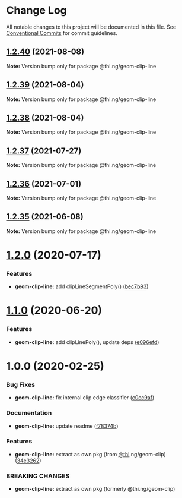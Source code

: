 # Change Log

All notable changes to this project will be documented in this file.
See [Conventional Commits](https://conventionalcommits.org) for commit guidelines.

## [1.2.40](https://github.com/thi-ng/umbrella/compare/@thi.ng/geom-clip-line@1.2.39...@thi.ng/geom-clip-line@1.2.40) (2021-08-08)

**Note:** Version bump only for package @thi.ng/geom-clip-line





## [1.2.39](https://github.com/thi-ng/umbrella/compare/@thi.ng/geom-clip-line@1.2.38...@thi.ng/geom-clip-line@1.2.39) (2021-08-04)

**Note:** Version bump only for package @thi.ng/geom-clip-line





## [1.2.38](https://github.com/thi-ng/umbrella/compare/@thi.ng/geom-clip-line@1.2.37...@thi.ng/geom-clip-line@1.2.38) (2021-08-04)

**Note:** Version bump only for package @thi.ng/geom-clip-line





## [1.2.37](https://github.com/thi-ng/umbrella/compare/@thi.ng/geom-clip-line@1.2.36...@thi.ng/geom-clip-line@1.2.37) (2021-07-27)

**Note:** Version bump only for package @thi.ng/geom-clip-line





## [1.2.36](https://github.com/thi-ng/umbrella/compare/@thi.ng/geom-clip-line@1.2.35...@thi.ng/geom-clip-line@1.2.36) (2021-07-01)

**Note:** Version bump only for package @thi.ng/geom-clip-line





## [1.2.35](https://github.com/thi-ng/umbrella/compare/@thi.ng/geom-clip-line@1.2.34...@thi.ng/geom-clip-line@1.2.35) (2021-06-08)

**Note:** Version bump only for package @thi.ng/geom-clip-line





# [1.2.0](https://github.com/thi-ng/umbrella/compare/@thi.ng/geom-clip-line@1.1.4...@thi.ng/geom-clip-line@1.2.0) (2020-07-17)


### Features

* **geom-clip-line:** add clipLineSegmentPoly() ([bec7b93](https://github.com/thi-ng/umbrella/commit/bec7b93f13450a02ca62995992d1f488d2ff24be))





# [1.1.0](https://github.com/thi-ng/umbrella/compare/@thi.ng/geom-clip-line@1.0.19...@thi.ng/geom-clip-line@1.1.0) (2020-06-20)


### Features

* **geom-clip-line:** add clipLinePoly(), update deps ([e096efd](https://github.com/thi-ng/umbrella/commit/e096efdbe71549a781daa5b154c47e5e0eea33d1))





# 1.0.0 (2020-02-25)


### Bug Fixes

* **geom-clip-line:** fix internal clip edge classifier ([c0cc9af](https://github.com/thi-ng/umbrella/commit/c0cc9af93293b3e68e9d5724874039e16bd6835e))


### Documentation

* **geom-clip-line:** update readme ([f78374b](https://github.com/thi-ng/umbrella/commit/f78374bec7dfe6227faaf699ab51e9a129ade922))


### Features

* **geom-clip-line:** extract as own pkg (from [@thi](https://github.com/thi).ng/geom-clip) ([34e3262](https://github.com/thi-ng/umbrella/commit/34e3262f8784df44f4adb729110d37513fccdfb3))


### BREAKING CHANGES

* **geom-clip-line:** extract as own pkg (formerly @thi.ng/geom-clip)
